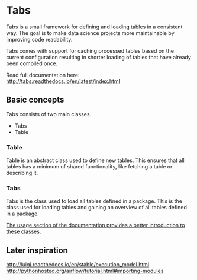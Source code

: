 # Tabs

Tabs is a small framework for defining and loading tables in a consistent way.
The goal is to make data science projects more maintainable by
improving code readability.

Tabs comes with support for caching processed tables based on the current
configuration resulting in shorter loading of tables that have already been
compiled once.

Read full documentation here: http://tabs.readthedocs.io/en/latest/index.html


## Basic concepts

Tabs consists of two main classes.
  * Tabs
  * Table

### Table

Table is an abstract class used to define new tables. This ensures that all
tables has a minimum of shared functionality, like fetching a table or
describing it.

### Tabs

Tabs is the class used to load all tables defined in a package. This is the
class used for loading tables and gaining an overview of all tables defined in a
package.

[The usage section of the documentation provides a better introduction
to these classes.](http://tabs.readthedocs.io/en/latest/usage.html)

## Later inspiration

http://luigi.readthedocs.io/en/stable/execution_model.html
http://pythonhosted.org/airflow/tutorial.html#importing-modules
